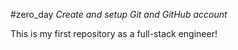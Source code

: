 #zero_day 
*Create and setup Git and GitHub account*

This is my first repository as a full-stack engineer!
